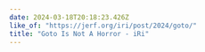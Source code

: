 ```yaml
---
date: 2024-03-18T20:18:23.426Z
like_of: "https://jerf.org/iri/post/2024/goto/"
title: "Goto Is Not A Horror - iRi"
---
```

